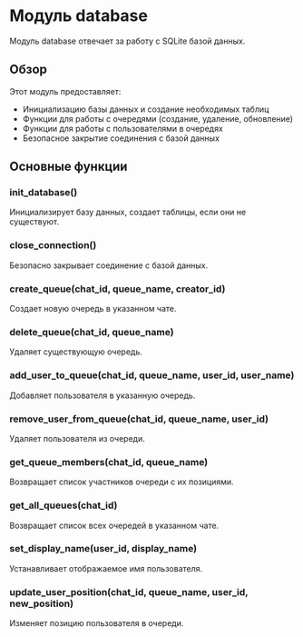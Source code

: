 # Модуль database

Модуль database отвечает за работу с SQLite базой данных.

## Обзор

Этот модуль предоставляет:
- Инициализацию базы данных и создание необходимых таблиц
- Функции для работы с очередями (создание, удаление, обновление)
- Функции для работы с пользователями в очередях
- Безопасное закрытие соединения с базой данных

## Основные функции

### init_database()

Инициализирует базу данных, создает таблицы, если они не существуют.

### close_connection()

Безопасно закрывает соединение с базой данных.

### create_queue(chat_id, queue_name, creator_id)

Создает новую очередь в указанном чате.

### delete_queue(chat_id, queue_name)

Удаляет существующую очередь.

### add_user_to_queue(chat_id, queue_name, user_id, user_name)

Добавляет пользователя в указанную очередь.

### remove_user_from_queue(chat_id, queue_name, user_id)

Удаляет пользователя из очереди.

### get_queue_members(chat_id, queue_name)

Возвращает список участников очереди с их позициями.

### get_all_queues(chat_id)

Возвращает список всех очередей в указанном чате.

### set_display_name(user_id, display_name)

Устанавливает отображаемое имя пользователя.

### update_user_position(chat_id, queue_name, user_id, new_position)

Изменяет позицию пользователя в очереди. 